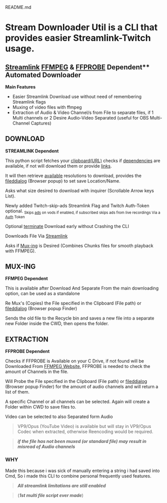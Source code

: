 README.md

# Stream Downloader Util is a CLI that provides easier Streamlink-Twitch usage.

## [Streamlink][streamlink-website] [FFMPEG][ffmpeg] & [FFPROBE][ffmpeg] Dependent** Automated Downloader

**Main Features**
* Easier Streamlink Download use without need of remembering Streamlink flags
* Muxing of video files with ffmpeg
* Extraction of Audio & Video Channel/s from File to separate files, if 1 Multi channels or 2 Desire Audio-Video Separated (useful for OBS Multi-Channel Captures)

## DOWNLOAD

**STREAMLINK Dependent**

This python script fetches your [clipboard(URL)] checks if [dependencies] are available, if not will download them or provide [links]. 

It will then retrieve [available] resolutions to download, provides the [fileddialog] (Browser popup) to set save Location/Name.

Asks what size desired to download with inquirer (Scrollable Arrow keys List).

Newly added Twitch-skip-ads Streamlink Flag and Twitch Auth-Token optional.
<sub> Skips [ads] on vods if enabled, if subscribed skips ads from live recordings Via a [Auth] Token <sub/>

Optional [terminate] Download early without Crashing the CLI 

Downloads File Via [Streamlink][streamlink-website]

Asks if [Mux-ing] is Desired (Combines Chunks files for smooth playback with FFMPEG).

## MUX-ING

**FFMPEG Dependent**

This is available after Download And Separate From the main downloading option, can be used as a standalone 

Re Mux's (Copies) the File specified in the Clipboard (File path) or [fileddialog][fileddialog2] (Browser popup Finder) 

Sends the old file to the Recycle bin and saves a new file into a separate new Folder inside the CWD, then opens the folder.

## EXTRACTION

**FFPROBE Dependent**

Checks if FFPROBE is Available on your C Drive, if not found will be Downloaded From [FFMPEG Website][links],
FFPROBE is needed to check the amount of Channels in the file.

Will Probe the File specified in the Clipboard (File path) or [fileddialog][fileddialog2] (Browser popup Finder) for the amount of audio channels and will return a list of them.

A specific Channel or all channels can be selected. Again will create a Folder within CWD to save files to.

Video can be selected to also Separated form Audio

> VP9/Opus (YouTube Video) is available but will stay in VP9/Opus Codec when extracted, otherwise Reencoding would be required.

> ***if the file has not been muxed (or standard file) may result in misread of Audio channels***


### WHY

Made this because i was sick of manually entering a string i had saved into Cmd, So i made this CLI to combine personal frequently used features.

> ***All streamlink limitations are still enabled***

> (***1st multi file script ever made***)

[streamlink-website]: https://github.com/streamlink/streamlink
[clipboard(URL)]: https://github.com/NSMY/Stream-Downloader-Util/blob/d683041b21d277261a08d3cbba19f119bdab22cc/Main.py#L34
[dependencies]: https://github.com/NSMY/Stream-Downloader-Util/blob/d683041b21d277261a08d3cbba19f119bdab22cc/Main.py#L43
[links]: https://github.com/NSMY/Stream-Downloader-Util/blob/Future-Dev-Features/download_Links.txt
[available]: https://github.com/NSMY/Stream-Downloader-Util/blob/d683041b21d277261a08d3cbba19f119bdab22cc/Main.py#L76
[fileddialog]: https://github.com/NSMY/Stream-Downloader-Util/blob/d683041b21d277261a08d3cbba19f119bdab22cc/funcs.py#L181
[fileddialog2]: https://github.com/NSMY/Stream-Downloader-Util/blob/d683041b21d277261a08d3cbba19f119bdab22cc/funcs.py#L148
[Mux-ing]: https://github.com/NSMY/Stream-Downloader-Util/blob/d683041b21d277261a08d3cbba19f119bdab22cc/cpyVid_scritp_____1.py#L57
[ffmpeg]: https://github.com/ffbinaries/ffbinaries-prebuilt/releases/tag/v4.4.1
[terminate]: https://github.com/NSMY/Stream-Downloader-Util/blob/d683041b21d277261a08d3cbba19f119bdab22cc/Main.py#L132
[Auth]: https://streamlink.github.io/cli/plugins/twitch.html#authentication
[ads]: https://streamlink.github.io/cli.html#cmdoption-twitch-disable-ads
